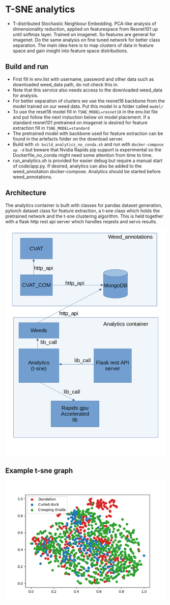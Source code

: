 # T-SNE analytics 
- T-distributed Stochastic Neighbour Embedding. PCA-like analysis of dimensionality reduction, applied on featurespace from Resnet101 up until softmax layer. Trained on imagenet. So features are general for imagenet. Do the same analysis on fine tuned network for better class separation. The main idea here is to map clusters of data in feature space and gain insight into feature space distributions.

## Build and run
- First fill in env.list with username, password and other data such as downloaded weed_data path, do not check this in.
- Note that this service also needs access to the downloaded weed_data for analysis.
- For better separation of clusters we use the resnet18 backbone from the model trained on our weed data. Put this model in a folder called `model/`
- To use the reset18 model fill in `TSNE_MODEL=resnet18` in the env.list file and put follow the next instuction below on model placement. If a standard resnet101 pretrained on imagenet is desired for feature extraction fill in `TSNE_MODEL=standard`
- The pretrained model with backbone used for feature extraction can be found in the artefacts folder on the download server.  
- Build with `sh build_analytics_no_conda.sh` and run with `docker-compose up -d` but beware that Nvidia Rapids pip support is experimental so the Dockerfile_no_conda might need some attention from time to time.
- run_analytics.sh is provided for easier debug but require a manual start of code/app.py. If desired, analytics can also be added to the weed_annotation docker-compose. Analytics should be started before weed_annotations.


## Architecture
The analytics container is built with classes for pandas dataset generation, pytorch dataset class for feature extraction, a t-sne class which holds the pretrained network and the t-sne clustering algorithm. This is held together with a flask http rest api server which handles reqests and servs results.

![](doc_img/architecture.png)


## Example t-sne graph
![](doc_img/tsne_plot.png)